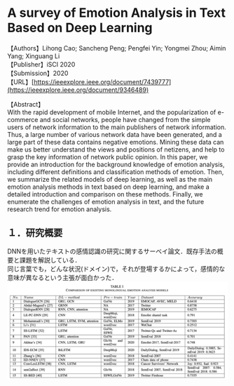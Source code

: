 # A survey of Emotion Analysis in Text Based on Deep Learning

【Authors】Lihong Cao; Sancheng Peng; Pengfei Yin; Yongmei Zhou; Aimin Yang; Xinguang Li  
【Publisher】iSCI 2020  
【Submission】2020  
【URL】[https://ieeexplore.ieee.org/document/7439777](https://ieeexplore.ieee.org/document/9346489)  

【Abstract】  
With the rapid development of mobile Internet, and the popularization of e-commerce and social networks, people have changed from the simple users of network information to the main publishers of network information. Thus, a large number of various network data have been generated, and a large part of these data contains negative emotions. Mining these data can make us better understand the views and positions of netizens, and help to grasp the key information of network public opinion. In this paper, we provide an introduction for the background knowledge of emotion analysis, including different definitions and classification methods of emotion. Then, we summarize the related models of deep learning, as well as the main emotion analysis methods in text based on deep learning, and make a detailed introduction and comparison on these methods. Finally, we enumerate the challenges of emotion analysis in text, and the future research trend for emotion analysis.

## １．研究概要  
DNNを用いたテキストの感情認識の研究に関するサーベイ論文．既存手法の概要と課題を解説している．  
同じ言葉でも，どんな状況(ドメイン)で，それが登場するかによって，感情的な意味が異なるという主張が面白かった．
![Model](../image/Cao2020/1.png)
